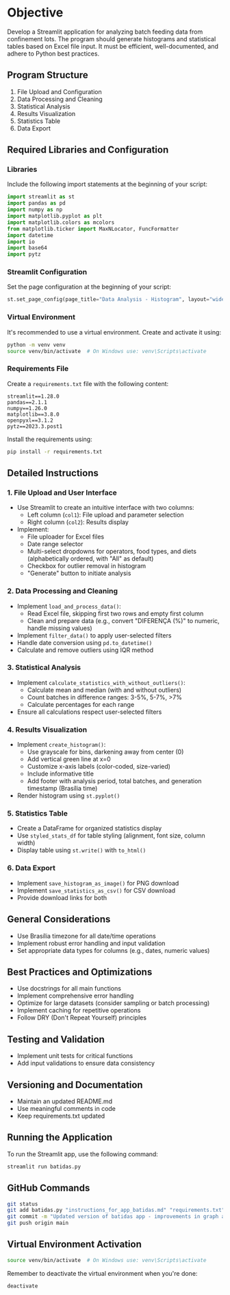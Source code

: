 # Objective

Develop a Streamlit application for analyzing batch feeding data from confinement lots. The program should generate histograms and statistical tables based on Excel file input. It must be efficient, well-documented, and adhere to Python best practices.

## Program Structure

1. File Upload and Configuration
2. Data Processing and Cleaning
3. Statistical Analysis
4. Results Visualization
5. Statistics Table
6. Data Export

## Required Libraries and Configuration

### Libraries

Include the following import statements at the beginning of your script:

```python
import streamlit as st
import pandas as pd
import numpy as np
import matplotlib.pyplot as plt
import matplotlib.colors as mcolors
from matplotlib.ticker import MaxNLocator, FuncFormatter
import datetime
import io
import base64
import pytz
```

### Streamlit Configuration

Set the page configuration at the beginning of your script:

```python
st.set_page_config(page_title="Data Analysis - Histogram", layout="wide")
```

### Virtual Environment

It's recommended to use a virtual environment. Create and activate it using:

```bash
python -m venv venv
source venv/bin/activate  # On Windows use: venv\Scripts\activate
```

### Requirements File

Create a `requirements.txt` file with the following content:

```
streamlit==1.28.0
pandas==2.1.1
numpy==1.26.0
matplotlib==3.8.0
openpyxl==3.1.2
pytz==2023.3.post1
```

Install the requirements using:

```bash
pip install -r requirements.txt
```

## Detailed Instructions

### 1. File Upload and User Interface

- Use Streamlit to create an intuitive interface with two columns:
  - Left column (`col1`): File upload and parameter selection
  - Right column (`col2`): Results display
- Implement:
  - File uploader for Excel files
  - Date range selector
  - Multi-select dropdowns for operators, food types, and diets (alphabetically ordered, with "All" as default)
  - Checkbox for outlier removal in histogram
  - "Generate" button to initiate analysis

### 2. Data Processing and Cleaning

- Implement `load_and_process_data()`:
  - Read Excel file, skipping first two rows and empty first column
  - Clean and prepare data (e.g., convert "DIFERENÇA (%)" to numeric, handle missing values)
- Implement `filter_data()` to apply user-selected filters
- Handle date conversion using `pd.to_datetime()`
- Calculate and remove outliers using IQR method

### 3. Statistical Analysis

- Implement `calculate_statistics_with_without_outliers()`:
  - Calculate mean and median (with and without outliers)
  - Count batches in difference ranges: 3-5%, 5-7%, >7%
  - Calculate percentages for each range
- Ensure all calculations respect user-selected filters

### 4. Results Visualization

- Implement `create_histogram()`:
  - Use grayscale for bins, darkening away from center (0)
  - Add vertical green line at x=0
  - Customize x-axis labels (color-coded, size-varied)
  - Include informative title
  - Add footer with analysis period, total batches, and generation timestamp (Brasília time)
- Render histogram using `st.pyplot()`

### 5. Statistics Table

- Create a DataFrame for organized statistics display
- Use `styled_stats_df` for table styling (alignment, font size, column width)
- Display table using `st.write()` with `to_html()`

### 6. Data Export

- Implement `save_histogram_as_image()` for PNG download
- Implement `save_statistics_as_csv()` for CSV download
- Provide download links for both

## General Considerations

- Use Brasília timezone for all date/time operations
- Implement robust error handling and input validation
- Set appropriate data types for columns (e.g., dates, numeric values)

## Best Practices and Optimizations

- Use docstrings for all main functions
- Implement comprehensive error handling
- Optimize for large datasets (consider sampling or batch processing)
- Implement caching for repetitive operations
- Follow DRY (Don't Repeat Yourself) principles

## Testing and Validation

- Implement unit tests for critical functions
- Add input validations to ensure data consistency

## Versioning and Documentation

- Maintain an updated README.md
- Use meaningful comments in code
- Keep requirements.txt updated

## Running the Application

To run the Streamlit app, use the following command:

```bash
streamlit run batidas.py
```

## GitHub Commands

```bash
git status
git add batidas.py "instructions_for_app_batidas.md" "requirements.txt" "pseudocode.md"
git commit -m "Updated version of batidas app - improvements in graph and statistics table"
git push origin main
```

## Virtual Environment Activation

```bash
source venv/bin/activate  # On Windows use: venv\Scripts\activate
```

Remember to deactivate the virtual environment when you're done:

```bash
deactivate
```